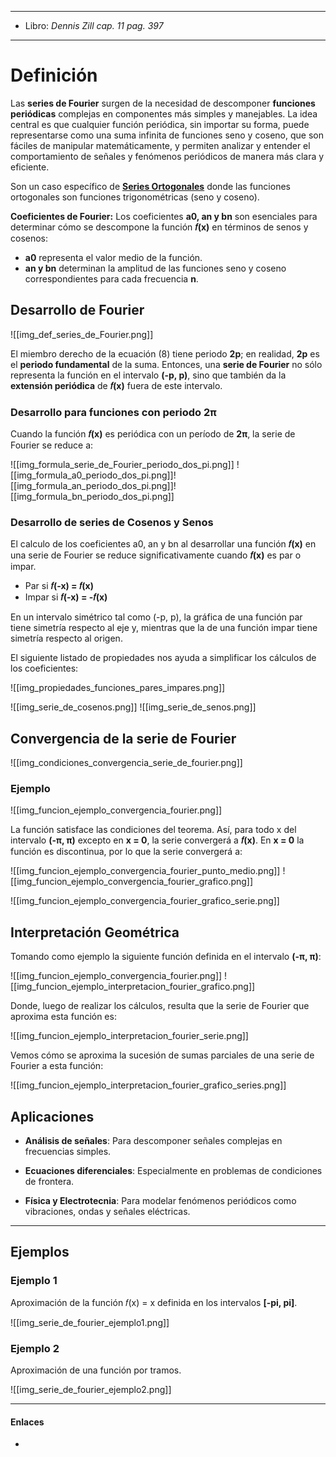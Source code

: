 
---
- Libro: *Dennis Zill cap. 11 pag. 397*
---
# Definición

Las **series de Fourier** surgen de la necesidad de descomponer **funciones periódicas** complejas en componentes más simples y manejables. La idea central es que cualquier función periódica, sin importar su forma, puede representarse como una suma infinita de funciones seno y coseno, que son fáciles de manipular matemáticamente, y permiten analizar y entender el comportamiento de señales y fenómenos periódicos de manera más clara y eficiente.

Son un caso específico de **[Series Ortogonales](obsidian://open?vault=Apunte-AM2&file=1%20-%20Series%20Ortogonales)** donde las funciones ortogonales son funciones trigonométricas (seno y coseno).

**Coeficientes de Fourier:** Los coeficientes **a0​, an​ y bn**​ son esenciales para determinar cómo se descompone la función **𝑓(x)** en términos de senos y cosenos:

- **a0​**​ representa el valor medio de la función.
- **an​ y bn** determinan la amplitud de las funciones seno y coseno correspondientes para cada frecuencia **n**.
## Desarrollo de Fourier

![[img_def_series_de_Fourier.png]]

El miembro derecho de la ecuación (8) tiene periodo **2p**; en realidad, **2p** es el **periodo fundamental** de la suma. Entonces, una **serie de Fourier** no sólo representa la función en el intervalo **(-p, p)**, sino que también da la **extensión periódica** de **𝑓(x)** fuera de este intervalo.
### Desarrollo para funciones con periodo 2π

Cuando la función **𝑓(x)** es periódica con un período de **2π**, la serie de Fourier se reduce a:

![[img_formula_serie_de_Fourier_periodo_dos_pi.png]]
![[img_formula_a0_periodo_dos_pi.png]]![[img_formula_an_periodo_dos_pi.png]]![[img_formula_bn_periodo_dos_pi.png]]
### Desarrollo de series de Cosenos y Senos

El calculo de los coeficientes a0, an y bn al desarrollar una función **𝑓(x)** en una serie de Fourier se reduce significativamente cuando **𝑓(x)** es par o impar.

* Par si **𝑓(-x) = 𝑓(x)**
* Impar si **𝑓(-x) = -𝑓(x)**

En un intervalo simétrico tal como (-p, p), la gráfica de una función par tiene simetría respecto al eje y, mientras que la de una función impar tiene simetría respecto al origen.

El siguiente listado de propiedades nos ayuda a simplificar los cálculos de los coeficientes:

![[img_propiedades_funciones_pares_impares.png]]

![[img_serie_de_cosenos.png]]
![[img_serie_de_senos.png]]
## Convergencia de la serie de Fourier

![[img_condiciones_convergencia_serie_de_fourier.png]]
### Ejemplo

![[img_funcion_ejemplo_convergencia_fourier.png]]

La función satisface las condiciones del teorema. Así, para todo x del intervalo **(-π, π)** excepto en **x = 0**, la serie convergerá a **𝑓(x)**. En **x = 0** la función es discontinua, por lo que la serie convergerá a:

![[img_funcion_ejemplo_convergencia_fourier_punto_medio.png]]
![[img_funcion_ejemplo_convergencia_fourier_grafico.png]]

![[img_funcion_ejemplo_convergencia_fourier_grafico_serie.png]]
## Interpretación Geométrica

Tomando como ejemplo la siguiente función definida en el intervalo **(-π, π)**:

![[img_funcion_ejemplo_convergencia_fourier.png]]
![[img_funcion_ejemplo_interpretacion_fourier_grafico.png]]

Donde, luego de realizar los cálculos, resulta que la serie de Fourier que aproxima esta función es:

![[img_funcion_ejemplo_interpretacion_fourier_serie.png]]

Vemos cómo se aproxima la sucesión de sumas parciales de una serie de Fourier a esta función:

![[img_funcion_ejemplo_interpretacion_fourier_grafico_series.png]]
## Aplicaciones

* **Análisis de señales**: Para descomponer señales complejas en frecuencias simples.

+ **Ecuaciones diferenciales**: Especialmente en problemas de condiciones de frontera.

+ **Física y Electrotecnia**: Para modelar fenómenos periódicos como vibraciones, ondas y señales eléctricas.
---
## Ejemplos
### Ejemplo 1

Aproximación de la función 𝑓(x) = x definida en los intervalos **\[-pi, pi]**.

![[img_serie_de_fourier_ejemplo1.png]]
### Ejemplo 2

Aproximación de una función por tramos.

![[img_serie_de_fourier_ejemplo2.png]]

---

#### Enlaces
- 